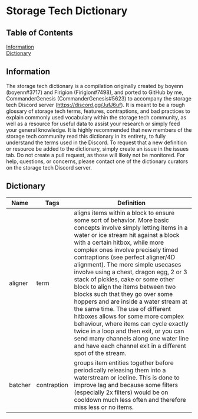 # Storage Tech Dictionary
## Table of Contents
[Information](https://github.com/CommanderGenesis/storage-tech-dictionary/edit/main/README.md#information)  
[Dictionary](https://github.com/CommanderGenesis/storage-tech-dictionary/edit/main/README.md#dictionary)  

## Information
The storage tech dictionary is a compilation originally created by boyenn (boyenn#3717) and Firigion (Firigion#7498), and ported to GitHub by me, CommanderGenesis (CommanderGenesis#5623) to accompany the storage tech Discord server (https://discord.gg/JufJ6uf). It is meant to be a rough glossary of storage tech terms, features, contraptions, and bad practices to explain commonly used vocabulary within the storage tech community, as well as a resource for useful data to assist your research or simply feed your general knowledge. It is highly recommended that new members of the storage tech community read this dictionary in its entirety, to fully understand the terms used in the Discord. To request that a new definition or resource be added to the dictionary, simply create an issue in the issues tab. Do not create a pull request, as those will likely not be monitored. For help, questions, or concerns, please contact one of the dictionary curators on the storage tech Discord server.

## Dictionary
| Name | Tags | Definition |
| ------------- | ------------- | -------------|
| aligner | term | aligns items within a block to ensure some sort of behavior. More basic concepts involve simply letting items in a water or ice stream hit against a block with a certain hitbox, while more complex ones involve precisely timed contraptions (see perfect aligner/4D alignment). The more simple usecases involve using a chest, dragon egg, 2 or 3 stack of pickles, cake or some other block to align the items between two blocks such that they go over some hoppers and are inside a water stream at the same time. The use of different hitboxes allows for some more complex behaviour, where items can cycle exactly twice in a loop and then exit, or you can send many channels along one water line and have each channel exit in a different spot of the stream. |
| batcher | contraption | groups item entities together before periodically releasing them into a waterstream or iceline. This is done to improve lag and because some filters (especially 2x filters) would be on cooldown much less often and therefore miss less or no items. |
